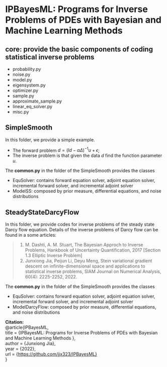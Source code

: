 # IPBayesML: Programs for Inverse Problems of PDEs with Bayesian and Machine Learning Methods

## core: provide the basic components of coding statistical inverse problems
+ probability.py
+ noise.py
+ model.py
+ eigensystem.py
+ optimizer.py
+ sample.py
+ approximate_sample.py
+ linear_eq_solver.py
+ misc.py 

## SimpleSmooth
In this folder, we provide a simple example. 
+ The forward problem $d = (Id - \alpha\Delta)^{-1}u + \epsilon$; 
+ The inverse problem is that given the data $d$ find the function parameter $u$.  

The **common.py** in the folder of the SimpleSmooth provides the classes 
+ EquSolver: contains forward equation solver, adjoint equation solver, incremental forward solver, and incremental adjoint solver
+ ModelSS: composed by prior measure, differential equations, and noise distributions 

## SteadyStateDarcyFlow
In this folder, we provide codes for inverse problems of the steady state Darcy flow equation. Details of the inverse problems of Darcy flow can be found in a some articles: 
> 1. M. Dashti, A. M. Stuart, The Bayesian Approch to Inverse Problems, Hankbook of Uncertainty Quantification, 2017 [Section 1.3 Elliptic Inverse Problem]
> 2. Junxiong Jia, Peijun Li, Deyu Meng, Stein variational gradient descent on infinite-dimensional space and applications to statistical inverse problems, SIAM Journal on Numerical Analysis, 60(4): 2225-2252, 2022. 

The **common.py** in the folder of the SimpleSmooth provides the classes 
+ EquSolver: contains forward equation solver, adjoint equation solver, incremental forward solver, and incremental adjoint solver
+ ModelDarcyFlow: composed by prior measure, differential equations, and noise distributions 


**Citation:** \
@article{IPBayesML, \
 title = {IPBayesML: Programs for Inverse Problems of PDEs with Bayesian and Machine Learning Methods }, \
 author = {Junxiong Jia}, \
 year = {2022},\
 url = {https://github.com/jjx323/IPBayesML}  \
}
